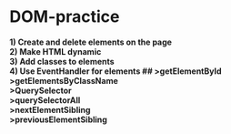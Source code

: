 # DOM-practice
<b> 
1) Create and delete elements on the page<br>
2) Make HTML dynamic<br>
3) Add classes to elements<br>
4) Use EventHandler for elements
<b>
##  
>getElementById<br>
>getElementsByClassName<br>
>QuerySelector<br>
>querySelectorAll<br>
>nextElementSibling<br>
>previousElementSibling
